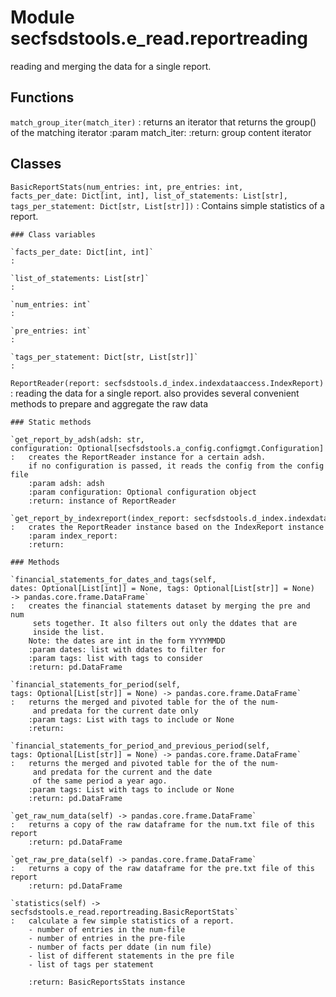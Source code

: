 Module secfsdstools.e_read.reportreading
========================================
reading and merging the data for a single report.

Functions
---------

    
`match_group_iter(match_iter)`
:   returns an iterator that returns the group() of the matching iterator
    :param match_iter:
    :return: group content iterator

Classes
-------

`BasicReportStats(num_entries: int, pre_entries: int, facts_per_date: Dict[int, int], list_of_statements: List[str], tags_per_statement: Dict[str, List[str]])`
:   Contains simple statistics of a report.

    ### Class variables

    `facts_per_date: Dict[int, int]`
    :

    `list_of_statements: List[str]`
    :

    `num_entries: int`
    :

    `pre_entries: int`
    :

    `tags_per_statement: Dict[str, List[str]]`
    :

`ReportReader(report: secfsdstools.d_index.indexdataaccess.IndexReport)`
:   reading the data for a single report. also provides several convenient methods
    to prepare and aggregate the raw data

    ### Static methods

    `get_report_by_adsh(adsh: str, configuration: Optional[secfsdstools.a_config.configmgt.Configuration] = None)`
    :   creates the ReportReader instance for a certain adsh.
        if no configuration is passed, it reads the config from the config file
        :param adsh: adsh
        :param configuration: Optional configuration object
        :return: instance of ReportReader

    `get_report_by_indexreport(index_report: secfsdstools.d_index.indexdataaccess.IndexReport)`
    :   crates the ReportReader instance based on the IndexReport instance
        :param index_report:
        :return:

    ### Methods

    `financial_statements_for_dates_and_tags(self, dates: Optional[List[int]] = None, tags: Optional[List[str]] = None) ‑> pandas.core.frame.DataFrame`
    :   creates the financial statements dataset by merging the pre and num
         sets together. It also filters out only the ddates that are
         inside the list.
        Note: the dates are int in the form YYYYMMDD
        :param dates: list with ddates to filter for
        :param tags: list with tags to consider
        :return: pd.DataFrame

    `financial_statements_for_period(self, tags: Optional[List[str]] = None) ‑> pandas.core.frame.DataFrame`
    :   returns the merged and pivoted table for the of the num-
         and predata for the current date only
        :param tags: List with tags to include or None
        :return:

    `financial_statements_for_period_and_previous_period(self, tags: Optional[List[str]] = None) ‑> pandas.core.frame.DataFrame`
    :   returns the merged and pivoted table for the of the num-
         and predata for the current and the date
         of the same period a year ago.
        :param tags: List with tags to include or None
        :return: pd.DataFrame

    `get_raw_num_data(self) ‑> pandas.core.frame.DataFrame`
    :   returns a copy of the raw dataframe for the num.txt file of this report
        :return: pd.DataFrame

    `get_raw_pre_data(self) ‑> pandas.core.frame.DataFrame`
    :   returns a copy of the raw dataframe for the pre.txt file of this report
        :return: pd.DataFrame

    `statistics(self) ‑> secfsdstools.e_read.reportreading.BasicReportStats`
    :   calculate a few simple statistics of a report.
        - number of entries in the num-file
        - number of entries in the pre-file
        - number of facts per ddate (in num file)
        - list of different statements in the pre file
        - list of tags per statement
        
        :return: BasicReportsStats instance